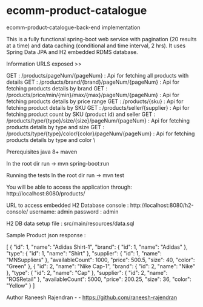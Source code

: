 # ecomm-product-catalogue

ecomm-product-catalogue-back-end implementation

This is a fully functional spring-boot web service with pagination (20 results at a time) and data caching (conditional and time interval, 2 hrs). It uses Spring Data JPA and H2 embedded RDMS database.

Information
URLS exposed >>

GET : /products/pageNum/{pageNum} : Api for fetching all products with details
GET : /products/brand/{brand}/pageNum/{pageNum} : Api for fetching products details by brand
GET : /products/price/min/{min}/max/{max}/pageNum/{pageNum} : Api for fetching products details by price range
GET : /products/{sku} : Api for fetching product details by SKU
GET : /products/seller/{supplier} : Api for fetching product count by SKU (product id) and seller
GET : /products/type/{type}/size/{size}/pageNum/{pageNum} : Api for fetching products details by type and size
GET : /products/type/{type}/color/{color}/pageNum/{pageNum} : Api for fetching products details by type and color \

Prerequisites
java 8+ 
maven

In the root dir run -> 
mvn spring-boot:run

Running the tests
In the root dir run ->
mvn test

You will be able to access the application through:
http://localhost:8080/products/<api-relative-url>
  
URL to access embedded H2 Database console :
http://localhost:8080/h2-console/
username: admin
password : admin

H2 DB data setup file :
src/main/resources/data.sql

Sample Product json response :

[
    {
        "id": 1,
        "name": "Adidas Shirt-1",
        "brand": {
            "id": 1,
            "name": "Adidas"
        },
        "type": {
            "id": 1,
            "name": "Shirt"
        },
        "supplier": {
            "id": 1,
            "name": "MNSuppliers"
        },
        "availableCount": 1000,
        "price": 500.5,
        "size": 40,
        "color": "Green"
    },
    {
        "id": 2,
        "name": "Nike Cap-1",
        "brand": {
            "id": 2,
            "name": "Nike"
        },
        "type": {
            "id": 2,
            "name": "Cap"
        },
        "supplier": {
            "id": 2,
            "name": "ROSRetail"
        },
        "availableCount": 5000,
        "price": 200.25,
        "size": 36,
        "color": "Yellow"
    }
]
  

Author
Raneesh Rajendran - - https://github.com/raneesh-rajendran
